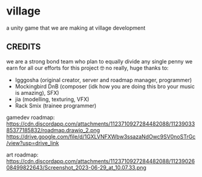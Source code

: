# village
a unity game that we are making at village development

## CREDITS

we are a strong bond team who plan to equally divide any single penny we earn for all our efforts for this project 🤓
no really, huge thanks to:
- Igggosha (original creator, server and roadmap manager, programmer)
- Mockingbird DnB (composer (idk how you are doing this bro your music is amazing), SFX)
- jia (modelling, texturing, VFX)
- Rack Smix (trainee programmer)

gamedev roadmap:
  https://cdn.discordapp.com/attachments/1123710927284482088/1123903385377185832/roadmap.drawio_2.png
  https://drive.google.com/file/d/1GXLVNFXWbw3ssazaNdOwc9SV0noSTrGc/view?usp=drive_link

art roadmap:
  https://cdn.discordapp.com/attachments/1123710927284482088/1123902608499822643/Screenshot_2023-06-29_at_10.07.33.png
  
  
